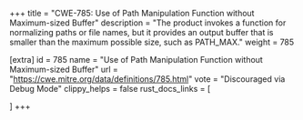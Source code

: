 +++
title = "CWE-785: Use of Path Manipulation Function without Maximum-sized Buffer"
description	= "The product invokes a function for normalizing paths or file names, but it provides an output buffer that is smaller than the maximum possible size, such as PATH_MAX."
weight = 785

[extra]
id = 785
name = "Use of Path Manipulation Function without Maximum-sized Buffer"
url = "https://cwe.mitre.org/data/definitions/785.html"
vote = "Discouraged via Debug Mode"
clippy_helps = false
rust_docs_links = [
	
]
+++

